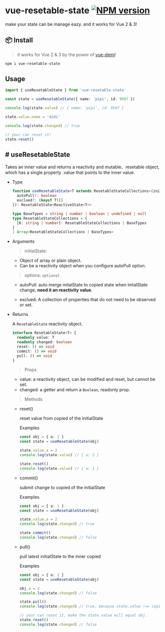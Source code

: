 # vue-resetable-state [![NPM version](https://img.shields.io/npm/v/vue-resetable-state?color=a1b858&label=)](https://www.npmjs.com/package/vue-resetable-state)

make your state can be manage eazy. and it works for Vue 2 & 3!


## 📦 Install

> it works for Vue 2 & 3 by the power of [vue-demi](https://github.com/vueuse/vue-demi)!

```bash
npm i vue-resetable-state
```


## Usage

```ts
import { useResetableState } from 'vue-resetable-state'

const state = useResetableState({ name: 'pipi', id: 9507 })

console.log(state.value) // { name: 'pipi', id: 9507 }

state.value.name = 'didi'

console.log(state.changed) // true

// your can reset it!
state.reset()
```

## # useResetableState

Takes an inner value and returns a reactivity and mutable、resetable object, which has a single property .value that points to the inner value.

- Type
	```ts
	function useResetableState<T extends ResetableStateCollections>(initialState: MaybeRef<T>, options?: {
	  autoPull?: boolean
	  exclued?: (keyof T)[]
	}): ResetableState<ReactiveState<T>>

	type BaseTypes = string | number | boolean | undefined | null
	type ResetableStateCollections = {
	  [K: string | number]: ResetableStateCollections | BaseTypes
	}
	| Array<ResetableStateCollections | BaseTypes>
	```

- Arguments
    
    > initialState:
        
    - Object of array or plain object.
    - Can be a reactivity object when you configure autoPull option.
    
    > options: `optional`
        
    - autoPull: auto merge initalState to copied state when initalState change, **need it an reactivity value**.
    
    - exclued: A collection of properties that do not need to be observed or set.

- Returns

    A `ResetableState` reactivity object.


    ```ts
    interface ResetableState<T> {
      readonly value: T
      readonly changed: boolean
      reset: () => void
      commit: () => void
      pull: () => void
    }
	```

	> Props

	- value: a reactivity object, can be modified and reset, but cannot be set.
	- changed: a getter and return a `Boolean`, readonly prop.


	> Methods

	- reset()
	
		reset value from copied of the initialState

		Examples
		```ts
    	const obj = { a: 1 }
    	const state = useResetableState(obj)

    	state.value.a = 2
		console.log(state.value) // { a: 2 }

		state.reset()
		console.log(state.value) // { a: 1 }
		```

	- commit()
	
		submit change to copied of the initialState

		Examples
		```ts
    	const obj = { a: 1 }
    	const state = useResetableState(obj)

    	state.value.a = 2
		console.log(state.changed) // true

		state.commit()
		console.log(state.changed) // false
		```

	- pull()
	
		pull latest initialState to the inner copied

		Examples
		```ts
    	const obj = { a: 1 }
    	const state = useResetableState(obj)

    	obj.a = 2
		console.log(state.changed) // false

		state.pull()
		console.log(state.changed) // true, because state.value !== copied state

		// your can reset it, make the state.value will equal obj.
		state.reset()
		console.log(state.changed) // false
		```

